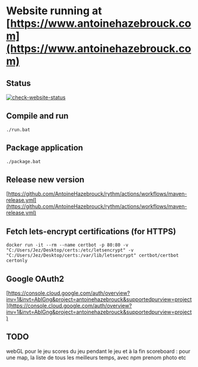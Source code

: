 # Website running at [https://www.antoinehazebrouck.com](https://www.antoinehazebrouck.com)

## Status

[![check-website-status](https://github.com/AntoineHazebrouck/rythm/actions/workflows/check-website-status.yml/badge.svg)](https://github.com/AntoineHazebrouck/rythm/actions/workflows/check-website-status.yml)

## Compile and run

```shell
./run.bat
```

## Package application

```shell
./package.bat
```

## Release new version

[https://github.com/AntoineHazebrouck/rythm/actions/workflows/maven-release.yml](https://github.com/AntoineHazebrouck/rythm/actions/workflows/maven-release.yml)

## Fetch lets-encrypt certifications (for HTTPS)

```shell
docker run -it --rm --name certbot -p 80:80 -v "C:/Users/Jez/Desktop/certs:/etc/letsencrypt" -v "C:/Users/Jez/Desktop/certs:/var/lib/letsencrypt" certbot/certbot certonly
```

## Google OAuth2

[https://console.cloud.google.com/auth/overview?inv=1&invt=AblGng&project=antoinehazebrouck&supportedpurview=project](https://console.cloud.google.com/auth/overview?inv=1&invt=AblGng&project=antoinehazebrouck&supportedpurview=project)

## TODO

webGL pour le jeu
scores du jeu pendant le jeu et à la fin
scoreboard : pour une map, la liste de tous les meilleurs temps, avec npm prenom photo etc